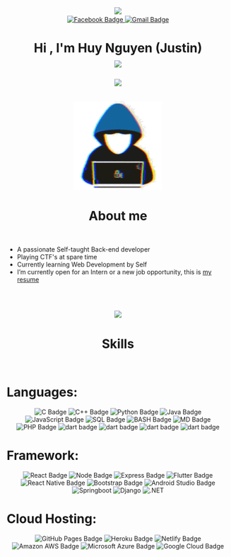 <div id="header" align="center">
  <img src="https://media.giphy.com/media/M9gbBd9nbDrOTu1Mqx/giphy.gif" width="100"/>
</div>

<div id="badges" align="center">
    <a href="https://www.facebook.com/nguyenhuy2306">
        <img src="https://img.shields.io/badge/Facebook-blue?style=for-the-badge&logo=facebook&logoColor=white" alt="Facebook Badge"/>
    </a>
    <a href="mailto:nh.duchuy2306@gmail.com">
        <img src="https://img.shields.io/badge/Gmail-red?style=for-the-badge&logo=gmail&logoColor=white" alt="Gmail Badge"/>
    </a>
</div>

<h1 align="center">
    <b>Hi , I'm Huy Nguyen (Justin) </b> <br>
    <img src="https://media.giphy.com/media/hvRJCLFzcasrR4ia7z/giphy.gif" width="35">
</h1>
<!-- <div align="center">
    <img src="https://komarev.com/ghpvc/?username=nhduchuy2306&style=flat-square&color=blue" alt=""/>
</div> -->

<p align="center">
  <a href="https://github.com/DenverCoder1/readme-typing-svg"><img src="https://readme-typing-svg.herokuapp.com?font=Time+New+Roman&color=cyan&size=25&center=true&vCenter=true&width=600&height=100&lines=HUY NGUYEN..♥++;Self-taught+Backend-End+Developer,;Computer+Science+Student,;Active+Learner/Researcher,;Love+to+learn+new+stuffs..<3"></a>
</p>

<br>

<div align="center">
    <img src="https://github.com/0xAbdulKhalid/0xAbdulKhalid/raw/main/assets/mdImages/about_me.gif" width='200px'>
</div>

<h1 align="center">
    About me
</h1>

<br>

- A passionate Self-taught Back-end developer
- Playing CTF's at spare time
- Currently learning Web Development by Self
- I’m currently open for an Intern or a new job opportunity, this is [my resume](https://nhduchuy2306.github.io/MyPortfolio/material/NguyenHoangDucHuy-MyCV.pdf)

<br><br>

<div align="center">
    <img src="https://media2.giphy.com/media/QssGEmpkyEOhBCb7e1/giphy.gif?cid=ecf05e47a0n3gi1bfqntqmob8g9aid1oyj2wr3ds3mg700bl&rid=giphy.gif" width ="100"> <h1>Skills</h1>
</div>

<br>
<div id="badges" align="center">
    <h1 align="left">Languages: </h1>
    <img src="https://img.shields.io/badge/C%20-%232370ED.svg?style=for-the-badge&logo=c&logoColor=white" alt="C Badge"/>
    <img src="https://img.shields.io/badge/C++%20-%2300599C.svg?style=for-the-badge&logo=c%2B%2B&logoColor=white" alt="C++ Badge"/>
    <img src="https://img.shields.io/badge/Python%20-%2314354C.svg?style=for-the-badge&logo=python&logoColor=white" alt="Python Badge"/>
    <img src="https://img.shields.io/badge/Java%20-%23ED8B00.svg?style=for-the-badge&logo=java&logoColor=white" alt="Java Badge"/>
    <img src="https://img.shields.io/badge/JavaScript%20-%23F7DF1E.svg?style=for-the-badge&logo=javascript&logoColor=black" alt="JavaScript Badge"/>
    <img src="https://img.shields.io/badge/SQL%20-%2300f.svg?style=for-the-badge&logo=sql&logoColor=white" alt="SQL Badge"/>
    <img src="https://img.shields.io/badge/Bash%20-%23121011.svg?style=for-the-badge&logo=gnu-bash&logoColor=white" alt="BASH Badge"/>
    <img src="https://img.shields.io/badge/markdown-%23000000.svg?style=for-the-badge&logo=markdown&logoColor=white" alt="MD Badge"/>
    <img src="https://img.shields.io/badge/PHP%20-%23F7DF1E.svg?style=for-the-badge&logo=php&logoColor=black" alt="PHP Badge"/>
    <img src="https://img.shields.io/badge/Dart%20-%23F7DF1E.svg?style=for-the-badge&logo=dart&logoColor=blackadge&logo=dart&logoColor=black" alt="dart badge">
    <img src="https://img.shields.io/badge/Go%20-%2300f.svg?style=for-the-badge&logo=go&logoColor=white" alt="dart badge">
    <img src="https://img.shields.io/badge/swift%20-%23F7DF1E.svg?style=for-the-badge&logo=swift&logoColor=black" alt="dart badge">
    <img src="https://img.shields.io/badge/TypeScript%20-%23F7DF1E.svg?style=for-the-badge&logo=typescript&logoColor=black" alt="dart badge">
    <h1 align="left">Framework: </h1>
    <img src="https://img.shields.io/badge/React%20-%2320232a.svg?style=for-the-badge&logo=react&logoColor=%2361DAFB" alt="React Badge"/>
    <img src="https://img.shields.io/badge/Node.js%20-%2343853D.svg?style=for-the-badge&logo=node.js&logoColor=white" alt="Node Badge"/>
    <img src="https://img.shields.io/badge/Express.js%20-%23404d59.svg?style=for-the-badge" alt="Express Badge"/>
    <img src="https://img.shields.io/badge/Flutter%20-%2300f.svg?style=for-the-badge&logo=flutter&logoColor=white" alt="Flutter Badge"/>
    <img src="https://img.shields.io/badge/React%20Native%20-%2300f.svg?style=for-the-badge&logo=react&logoColor=white" alt="React Native Badge"/>
    <img src="https://img.shields.io/badge/Bootstrap%20-%23000.svg?style=for-the-badge&logo=bootstrap&logoColor=white" alt="Bootstrap Badge"/>
    <img src="https://img.shields.io/badge/Android%20Studio%20-%23000.svg?style=for-the-badge&logo=android&logoColor=white" alt="Android Studio Badge"/>
    <img src="https://img.shields.io/badge/Springboot%20-%2320232a.svg?style=for-the-badge&logo=springboot&logoColor=green" alt="Springboot"/>
    <img src="https://img.shields.io/badge/Django%20-%23003.svg?style=for-the-badge&logo=django&logoColor=green" alt="Django"/>
    <img src="https://img.shields.io/badge/.NET%20-%2320232a.svg?style=for-the-badge&logo=.net&logoColor=blue" alt=".NET"/>
    <h1 align="left">Cloud Hosting: </h1>
    <img src="https://img.shields.io/badge/GitHub%20Pages-%23327FC7.svg?style=for-the-badge&logo=github&logoColor=white" alt="GitHub Pages Badge"/>
    <img src="https://img.shields.io/badge/Heroku%20-%23430098.svg?style=for-the-badge&logo=heroku&logoColor=white" alt="Heroku Badge"/>
    <img src="https://img.shields.io/badge/Netlify%20-%23430098.svg?style=for-the-badge&logo=netlify&logoColor=white" alt="Netlify Badge"/>
    <img src="https://img.shields.io/badge/AWS%20-%23FF9900.svg?style=for-the-badge&logo=amazon-aws&logoColor=white" alt="Amazon AWS Badge"/>
    <img src="https://img.shields.io/badge/Azure%20-%230072C6.svg?style=for-the-badge&logo=azure-devops&logoColor=white" alt="Microsoft Azure Badge"/>
    <img src="https://img.shields.io/badge/Google%20Cloud%20-%2300f.svg?style=for-the-badge&logo=google&logoColor=white" alt="Google Cloud Badge"/>
</div>

<br>
